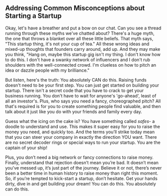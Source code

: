 ## Addressing Common Misconceptions about Starting a Startup

Okay, let's have a breather and put a bow on our chat. Can you see a thread running through these myths we've chatted about? There's a huge myth, the one that throws a blanket over all these little beliefs. That myth says, "This startup thing, it's not your cup of tea." All these wrong ideas and mixed-up thoughts that founders carry around, add up. And they may make you think, "Hang on, maybe this startup gig isn't my thing. I don't know how to do this. I don't have a swanky network of influencers and I don't rub shoulders with the well-connected crowd. I'm clueless on how to pitch an idea or dazzle people with my brilliance." 

But listen, here's the truth: You absolutely CAN do this. Raising funds doesn't need to be your first step. You can just get started on building your startup. There isn't a secret code that you have to crack to get your business running. You don't have to wait for anyone's 'go-ahead', least of all an investor's. Plus, who says you need a fancy, choreographed pitch? All that's required is for you to create something people find valuable, and then talk about it just like you do with your friends and family every day. 

Guess what the icing on the cake is? You have something called *safes*- a doodle to understand and use. This makes it super easy for you to raise the money you need, and quickly too. And the terms you’ll strike today mean that you can steer your company in exactly the direction YOU want. There are no secret decoder rings or special ways to run your startup. You are the captain of your ship!

Plus, you don’t need a big network or fancy connections to raise money. Finally, understand that rejection doesn’t mean you’re bad. It doesn’t mean you've messed up, it’s just part of the journey. Believe it or not, there’s never been a better time in human history to raise money than right this moment. So, if you’re tempted to kick-start a startup, don’t hesitate. Get your hands dirty, dive in and get building your dream! You can do this. You absolutely can do this.